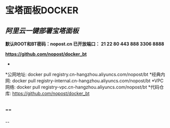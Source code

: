 # 宝塔面板DOCKER


***阿里云一键部署宝塔面板***
--
**默认ROOT和BT密码：nopost.cn
已开放端口： 21 22 80 443 888 3306 8888**


**https://github.com/nopost/docker_bt**

*
*公网地址: docker pull registry.cn-hangzhou.aliyuncs.com/nopost/bt
*经典内网: docker pull registry-internal.cn-hangzhou.aliyuncs.com/nopost/bt
*VPC网络: docker pull registry-vpc.cn-hangzhou.aliyuncs.com/nopost/bt
*代码仓库: https://github.com/nopost/docker_bt 

--
--
--
